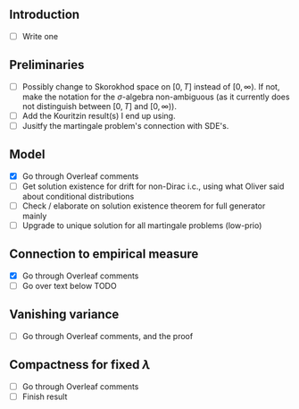 ## Introduction
- [ ] Write one

## Preliminaries
- [ ] Possibly change to Skorokhod space on $[0,T]$ instead of $[0,\infty)$. If not, make the notation for the $\sigma$-algebra non-ambiguous (as it currently does not distinguish between $[0,T]$ and $[0,\infty)$).
- [ ] Add the Kouritzin result(s) I end up using.
- [ ] Jusitfy the martingale problem's connection with SDE's.

## Model
- [x] Go through Overleaf comments
- [ ] Get solution existence for drift for non-Dirac i.c., using what Oliver said about conditional distributions
- [ ] Check / elaborate on solution existence theorem for full generator mainly
- [ ] Upgrade to unique solution for all martingale problems (low-prio)

## Connection to empirical measure
- [x] Go through Overleaf comments
- [ ] Go over text below TODO

## Vanishing variance
- [ ] Go through Overleaf comments, and the proof

## Compactness for fixed $\lambda$
- [ ] Go through Overleaf comments
- [ ] Finish result